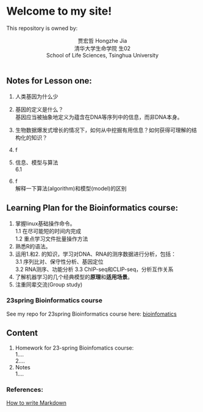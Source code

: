# Welcome to my site!


This repository is owned by:  
<center>
贾宏哲 Hongzhe Jia<br>
清华大学生命学院 生02<br>
School of Life Sciences, Tsinghua University<br>
</center><br>


<!--
## **Week1 homework is in: [Week1_homework](https://hexadra.github.io/bioinfo/Week1_homework.html)**  
-->

## Notes for Lesson one:  
1. 人类基因为什么少   
2. 基因的定义是什么？    
    基因应当被抽象地定义为蕴含在DNA等序列中的信息，而非DNA本身。    
       
4. 生物数据爆发式增长的情况下，如何从中挖掘有用信息？如何获得可理解的结构化的知识？     
5. f    
6. 信息、模型与算法       
	6.1    
8. f   
解释一下算法(algorithm)和模型(model)的区别   
   
    
## Learning Plan for the Bioinformatics course:   
1. 掌握linux基础操作命令。    
	1.1 在尽可能短的时间内完成    
	1.2 重点学习文件批量操作方法     
2. 熟悉R的语法。   
3. 运用1.和2. 的知识，学习对DNA、RNA的测序数据进行分析，包括：    
	3.1 序列比对、保守性分析、基因定位    
	3.2 RNA测序、功能分析
	3.3 ChIP-seq和CLIP-seq，分析互作关系   
4. 了解机器学习的几个经典模型的**原理**和**适用场景**。   
5. 注重同辈交流(Group study)    



### 23spring Bioinformatics course    
See my repo for 23spring Bioinformatics course here:
[bioinfomatics](https://github.com/Hexadra/bioinfo)



## Content   
1. Homework for 23-spring Bioinfomatics course:    
	1....<!--[Week1_homework](https://hexadra.github.io/bioinfo/Week1_homework.html)-->   
	2....  
2. Notes   
	1....

<!--
And this is a panda:  
![pandas](htps://wallpapertag.com/wallpaper/full/c/e/5/230888-cute-tumblr-wallpapers-2560x1600-for-android-tablet.jpg "panda")
-->


### References:
[How to write Markdown](https://github.com/adam-p/markdown-here/wiki/Markdown-Cheatsheet)
